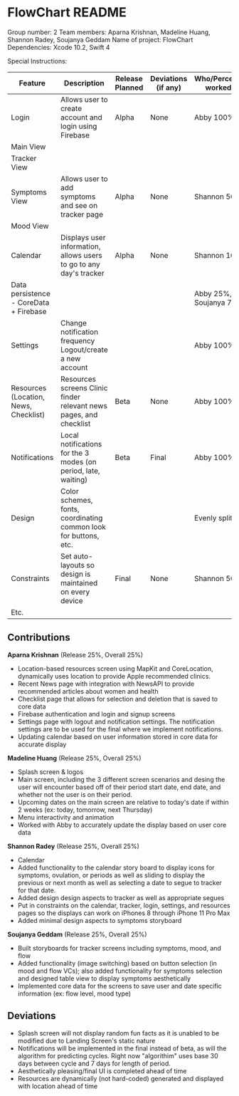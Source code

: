 # FlowChart README
Group number: 2
Team members: Aparna Krishnan, Madeline Huang, Shannon Radey, Soujanya Geddam
Name of project: FlowChart
Dependencies: Xcode 10.2, Swift 4

Special Instructions:

| Feature                                | Description                                                         | Release Planned | Deviations (if any) | Who/Percentage worked on  |
|----------------------------------------|---------------------------------------------------------------------|-----------------|---------------------|---------------------------|
| Login                                  | Allows user to create account and login using Firebase              | Alpha           | None                | Abby 100%                 |
| Main View                              |                                                                     |                 |                     |                           |
| Tracker View                           |                                                                     |                 |                     |                           |
| Symptoms View                          | Allows user to add symptoms and see on tracker page                 | Alpha           | None                | Shannon 50%               |
| Mood View                              |                                                                     |                 |                     |                           |
| Calendar                               | Displays user information, allows users to go to any day's tracker  | Alpha           | None                | Shannon 100%              |
| Data persistence - CoreData + Firebase |                                                                     |                 |                     | Abby 25%, Soujanya 75%    |
| Settings                               | Change notification frequency Logout/create a new account           |                 |                     | Abby 100%                 |
| Resources (Location, News, Checklist)  | Resources screens Clinic finder relevant news pages, and checklist  | Beta            | None                | Abby 100%                 |
| Notifications                          | Local notifications  for the 3 modes  (on period, late, waiting)    | Beta            | Final               | Abby 100%                 |
| Design                                 | Color schemes, fonts,  coordinating common look for buttons, etc.   |                 |                     | Evenly split              |
| Constraints                            | Set auto-layouts so design is maintained on every device            | Final           | None                | Shannon 50%               |
| Etc.                                   |                                                                     |                 |                     |                           |

















## Contributions
**Aparna Krishnan** (Release 25%, Overall 25%)
* Location-based resources screen using MapKit and CoreLocation, dynamically uses location to provide Apple recommended clinics. 
* Recent News page with integration with NewsAPI to provide recommended articles about women and health
* Checklist page that allows for selection and deletion that is saved to core data
* Firebase authentication and login and signup screens 
* Settings page with logout and notification settings. The notification settings are to be used for the final where we implement notifications. 
* Updating calendar based on user information stored in core data for accurate display

**Madeline Huang** (Release 25%, Overall 25%)
* Splash screen & logos
* Main screen, including the 3 different screen scenarios and desing the user will encounter based off of their period start date, end date, and whether not the user is on their period.
* Upcoming dates on the main screen are relative to today's date if within 2 weeks (ex: today, tomorrow, next Thursday)
* Menu interactivity and animation
* Worked with Abby to accurately update the display based on user core data 

**Shannon Radey** (Release 25%, Overall 25%)
* Calendar 
* Added functionality to the calendar story board to display icons for symptoms, ovulation, or periods as well as sliding to display the previous or next month as well as selecting a date to segue to tracker for that date.
* Added design design aspects to tracker as well as appropriate segues  
* Put in constraints on the calendar, tracker, login, settings, and resources pages so the displays can work on iPhones 8 through iPhone 11 Pro Max
* Added minimal design aspects to symptoms storyboard

**Soujanya Geddam** (Release 25%, Overall 25%)
* Built storyboards for tracker screens including symptoms, mood, and flow 
* Added functionality (image switching) based on button selection (in mood and flow VCs); also added functionality for symptoms selection and designed table view to display symptoms aesthetically 
* Implemented core data for the screens to save user and date specific information (ex: flow level, mood type)

## Deviations
* Splash screen will not display random fun facts as it is unabled to be modified due to Landing Screen's static nature
* Notifications will be implemented in the final instead of beta, as will the algorithm for predicting cycles. Right now "algorithim" uses base 30 days between cycle and 7 days for length of period. 
* Aesthetically pleasing/final UI is completed ahead of time
* Resources are dynamically (not hard-coded) generated and displayed with location ahead of time
